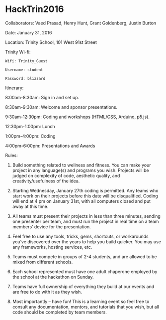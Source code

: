 # HackTrin2016


Collaborators: Vaed Prasad, Henry Hunt, Grant Goldenberg, Justin Burton

Date: January 31, 2016

Location: Trinity School, 101 West 91st Street

Trinity Wi-fi:

    Wifi: Trinity_Guest
    
    Username: student
    
    Password: blizzard

Itinerary:

8:00am-8:30am: Sign in and set up.

8:30am-9:30am: Welcome and sponsor presentations.

9:30am-12:30pm: Coding and workshops (HTML/CSS, Arduino, p5.js).

12:30pm-1:00pm: Lunch

1:00pm-4:00pm: Coding

4:00pm-6:00pm: Presentations and Awards




Rules:

1) Build something related to wellness and fitness. You can make your project in any language(s) and programs you wish. Projects will be judged on complexity of code, aesthetic quality, and creativity/usefulness of the idea.

2) Starting Wednesday, January 27th coding is permitted. Any teams who start work on their projects before this date will be disqualified. Coding will end at 4 pm on January 31st, with all computers closed and put away at this time.

3) All teams must present their projects in less than three minutes, sending one presenter per team, and must run the project in real time on a team members’ device for the presentation.

4) Feel free to use any tools, tricks, gems, shortcuts, or workarounds you’ve discovered over the years to help you build quicker. You may use any frameworks, hosting services, etc.

5) Teams must compete in groups of 2-4 students, and are allowed to be mixed from different schools.

6) Each school represented must have one adult chaperone employed by the school at the hackathon on Sunday.

7) Teams have full ownership of everything they build at our events and are free to do with it as they wish.

8) Most importantly – have fun! This is a learning event so feel free to consult any documentation, mentors, and tutorials that you wish, but all code should be completed by team members.
